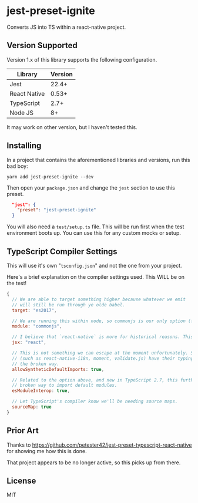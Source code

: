 # jest-preset-ignite

Converts JS into TS within a react-native project.

## Version Supported

Version 1.x of this library supports the following configuration.

| Library      | Version |
| ------------ | ------- |
| Jest         | 22.4+   |
| React Native | 0.53+   |
| TypeScript   | 2.7+    |
| Node JS      | 8+      |

It may work on other version, but I haven't tested this.

## Installing

In a project that contains the aforementioned libraries and versions, run this bad boy:

`yarn add jest-preset-ignite --dev`

Then open your `package.json` and change the `jest` section to use this preset.

```json
  "jest": {
    "preset": "jest-preset-ignite"
  }
```

You will also need a `test/setup.ts` file. This will be run first when the test
environment boots up. You can use this for any custom mocks or setup.

## TypeScript Compiler Settings

This will use it's own "`tsconfig.json`" and not the one from your project.

Here's a brief explanation on the compiler settings used. This WILL be on the test!

```js
{
  // We are able to target something higher because whatever we emit
  // will still be run through ye olde babel.
  target: "es2017",

  // We are running this within node, so commonjs is our only option (for now!)
  module: "commonjs",

  // I believe that `react-native` is more for historical reasons. This works.
  jsx: "react",

  // This is not something we can escape at the moment unfortunately. Some libraries
  // (such as react-native-i18n, moment, validate.js) have their typings already using
  // the broken way.
  allowSyntheticDefaultImports: true,

  // Related to the option above, and new in TypeScript 2.7, this furthers support for the
  // broken way to import default modules.
  esModuleInterop: true,

  // Let TypeScript's compiler know we'll be needing source maps.
  sourceMap: true
}
```

## Prior Art

Thanks to https://github.com/petester42/jest-preset-typescript-react-native for showing me how this is done.

That project appears to be no longer active, so this picks up from there.

## License

MIT
